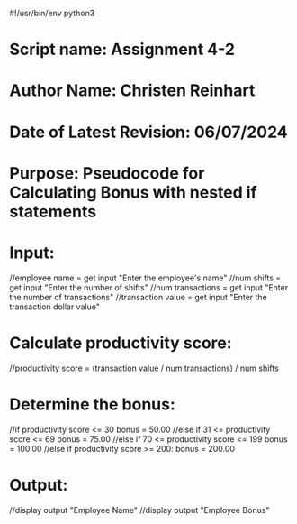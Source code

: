 #!/usr/bin/env python3

# Script name: Assignment 4-2
# Author Name: Christen Reinhart
# Date of Latest Revision: 06/07/2024
# Purpose: Pseudocode for Calculating Bonus with nested if statements


# Input:

//employee name = get input "Enter the employee's name"
//num shifts = get input "Enter the number of shifts" 
//num transactions = get input "Enter the number of transactions"
//transaction value = get input "Enter the transaction dollar value" 

# Calculate productivity score:

//productivity score = (transaction value / num transactions) / num shifts

# Determine the bonus:

//if productivity score <= 30
    bonus = 50.00
//else if 31 <= productivity score <= 69
    bonus = 75.00
//else if 70 <= productivity score <= 199
    bonus = 100.00
//else if productivity score >= 200:
    bonus = 200.00

# Output:

//display output "Employee Name" 
//display output "Employee Bonus" 
